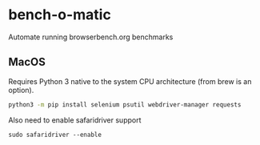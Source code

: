 # bench-o-matic
Automate running browserbench.org benchmarks

## MacOS
Requires Python 3 native to the system CPU architecture (from brew is an option).

```bash
python3 -m pip install selenium psutil webdriver-manager requests
```

Also need to enable safaridriver support
```
sudo safaridriver --enable
```